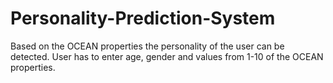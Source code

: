 # Personality-Prediction-System
Based on the OCEAN properties the personality of the user can be detected. User has to enter age, gender and values from 1-10 of the OCEAN properties.
